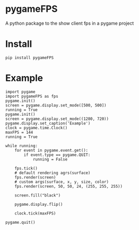 # pygameFPS

A python package to the show client fps in a pygame project

# Install
```pip install pygameFPS```

# Example
```
import pygame
import pygameFPS as fps
pygame.init()
screen = pygame.display.set_mode([500, 500])
running = True
pygame.init()
screen = pygame.display.set_mode((1280, 720))
pygame.display.set_caption('Example')
clock = pygame.time.Clock()
maxFPS = 144
running = True

while running:
    for event in pygame.event.get():
        if event.type == pygame.QUIT:
            running = False

    fps.tick()
    # default rendering agrs(surface)
    fps.render(screen)
    # custom args(surface, x, y, size, color)
    fps.render(screen, 50, 50, 24, (255, 255, 255))
    
    screen.fill("black")
    
    pygame.display.flip()

    clock.tick(maxFPS)

pygame.quit()
```
